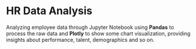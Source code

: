 # HR Data Analysis
Analyzing employee data through Jupyter Notebook using **Pandas** to process the raw data and **Plotly** to show some chart visualization, providing insights about performance, talent, demographics and so on.
